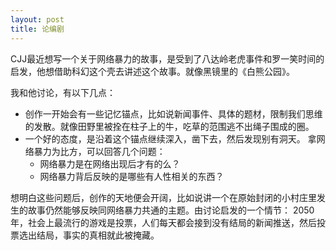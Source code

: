 ```yaml
---
layout: post
title: 论编剧
---
```


CJJ最近想写一个关于网络暴力的故事，是受到了八达岭老虎事件和罗一笑时间的启发，他想借助科幻这个壳去讲述这个故事。就像黑镜里的《白熊公园》。

我和他讨论，有以下几点：
- 创作一开始会有一些记忆锚点，比如说新闻事件、具体的题材，限制我们思维的发散。就像田野里被拴在柱子上的牛，吃草的范围逃不出绳子围成的圈。 
- 一个好的态度，是沿着这个锚点继续深入，凿下去，然后发现别有洞天。 拿网络暴力为比方，可以回答几个问题：
  - 网络暴力是在网络出现后才有的么？
  - 网络暴力背后反映的是哪些有人性相关的东西？

想明白这些问题后，创作的天地便会开阔，比如说讲一个在原始封闭的小村庄里发生的故事仍然能够反映同网络暴力共通的主题。由讨论启发的一个情节： 2050年，社会上最流行的游戏是投票，人们每天都会接到没有结局的新闻推送，然后投票选出结局，事实的真相就此被掩藏。
